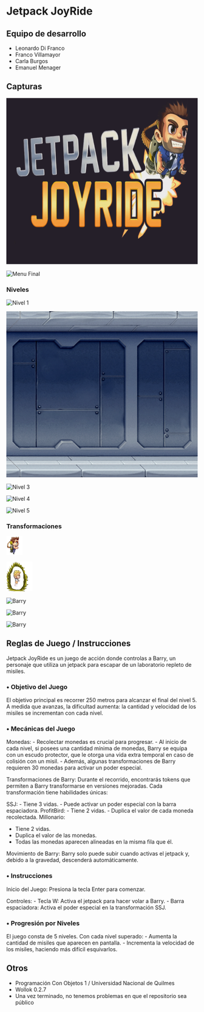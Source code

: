 # Jetpack JoyRide

## Equipo de desarrollo

- Leonardo Di Franco
- Franco Villamayor
- Carla Burgos
- Emanuel Menager

## Capturas

![Menu Inicio](https://raw.githubusercontent.com/obj1unq/2024s2-tp-grupal-juego-2024s2-grupo6/refs/heads/main/assets/menu.png)

![Menu Final]()
### Niveles
![Nivel 1]()

![Nivel 2](https://github.com/obj1unq/2024s2-tp-grupal-juego-2024s2-grupo6/blob/main/assets/fondoo2.png)

![Nivel 3]()

![Nivel 4]()

![Nivel 5]()


### Transformaciones
![Barry Normal](https://raw.githubusercontent.com/obj1unq/2024s2-tp-grupal-juego-2024s2-grupo6/refs/heads/main/assets/barrynormal.png)

![Barry SSJ](https://raw.githubusercontent.com/obj1unq/2024s2-tp-grupal-juego-2024s2-grupo6/refs/heads/main/assets/barrysupersj1.png)

![Barry ]()

![Barry ]()

![Barry ]()

## Reglas de Juego / Instrucciones

Jetpack JoyRide es un juego de acción donde controlas a Barry, un personaje que utiliza un jetpack para escapar de un laboratorio repleto de misiles.

### • Objetivo del Juego
  El objetivo principal es recorrer 250 metros para alcanzar el final del nivel 5. A medida que   avanzas, la dificultad aumenta: la cantidad y velocidad de los misiles se incrementan con cada nivel.

### • Mecánicas del Juego
  Monedas:
    - Recolectar monedas es crucial para progresar.
    - Al inicio de cada nivel, si posees una cantidad mínima de monedas, Barry se equipa con un escudo protector, que le otorga una vida extra temporal en caso de colisión con un misil.
    - Además, algunas transformaciones de Barry requieren 30 monedas para activar un poder especial.
    
  Transformaciones de Barry:
  Durante el recorrido, encontrarás tokens que permiten a Barry transformarse en versiones mejoradas. Cada transformación tiene habilidades únicas:

  SSJ:
    - Tiene 3 vidas.
    - Puede activar un poder especial con la barra espaciadora.
  ProfitBird:
    - Tiene 2 vidas.
    - Duplica el valor de cada moneda recolectada.
  Millonario:
   - Tiene 2 vidas.
   - Duplica el valor de las monedas.
   - Todas las monedas aparecen alineadas en la misma fila que él.
  
  Movimiento de Barry:
  Barry solo puede subir cuando activas el jetpack y, debido a la gravedad, descenderá automáticamente.
  
### • Instrucciones
  Inicio del Juego: Presiona la tecla Enter para comenzar.
  
  Controles:
    - Tecla W: Activa el jetpack para hacer volar a Barry.
    - Barra espaciadora: Activa el poder especial en la transformación SSJ.

### • Progresión por Niveles
  El juego consta de 5 niveles. Con cada nivel superado:
    - Aumenta la cantidad de misiles que aparecen en pantalla.
    - Incrementa la velocidad de los misiles, haciendo más difícil esquivarlos.

## Otros

- Programación Con Objetos 1 / Universidad Nacional de Quilmes
- Wollok 0.2.7
- Una vez terminado, no tenemos problemas en que el repositorio sea público

